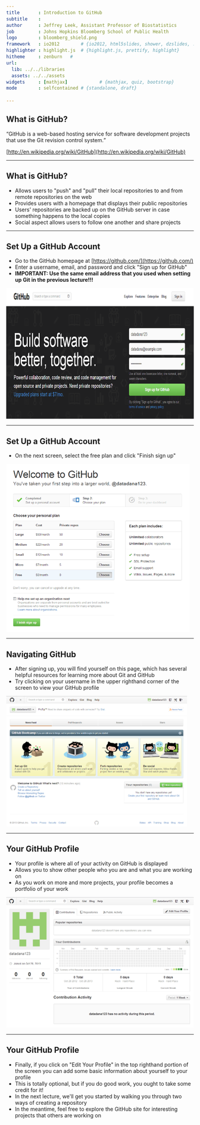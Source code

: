```yaml
---
title       : Introduction to GitHub
subtitle    : 
author      : Jeffrey Leek, Assistant Professor of Biostatistics 
job         : Johns Hopkins Bloomberg School of Public Health
logo        : bloomberg_shield.png
framework   : io2012        # {io2012, html5slides, shower, dzslides, ...}
highlighter : highlight.js  # {highlight.js, prettify, highlight}
hitheme     : zenburn   # 
url:
  lib: ../../libraries
  assets: ../../assets
widgets     : [mathjax]            # {mathjax, quiz, bootstrap}
mode        : selfcontained # {standalone, draft}

---
```


## What is GitHub?

<q>GitHub is a web-based hosting service for software development projects that use the Git revision control system.</q>

[http://en.wikipedia.org/wiki/GitHub](http://en.wikipedia.org/wiki/GitHub)

---

## What is GitHub?

* Allows users to "push" and "pull" their local repositories to and from remote repositories on the web
* Provides users with a homepage that displays their public repositories
* Users' repositories are backed up on the GitHub server in case something happens to the local copies
* Social aspect allows users to follow one another and share projects

---

## Set Up a GitHub Account

* Go to the GitHub homepage at [https://github.com/](https://github.com/)
* Enter a username, email, and password and click "Sign up for GitHub"
* **IMPORTANT: Use the same email address that you used when setting up Git in the previous lecture!!!**

<img class=center src=../../assets/img/IntroToGitHub/GitHubSignup1.png height='350'/>

---

## Set Up a GitHub Account

* On the next screen, select the free plan and click "Finish sign up"

<img class=center src=../../assets/img/IntroToGitHub/GitHubSignup2.png height='450'/>

---

## Navigating GitHub

* After signing up, you will find yourself on this page, which has several helpful resources for learning more about Git and GitHub
* Try clicking on your username in the upper righthand corner of the screen to view your GitHub profile

<img class=center src=../../assets/img/IntroToGitHub/GitHubSignup3.png height='350'/>

---

## Your GitHub Profile

* Your profile is where all of your activity on GitHub is displayed
* Allows you to show other people who you are and what you are working on
* As you work on more and more projects, your profile becomes a portfolio of your work

<img class=center src=../../assets/img/IntroToGitHub/GitHubSignup4.png height='350'/>

---

## Your GitHub Profile

* Finally, if you click on "Edit Your Profile" in the top righthand portion of the screen you can add some basic information about yourself to your profile
* This is totally optional, but if you do good work, you ought to take some credit for it!
* In the next lecture, we'll get you started by walking you through two ways of creating a repository
* In the meantime, feel free to explore the GitHub site for interesting projects that others are working on
